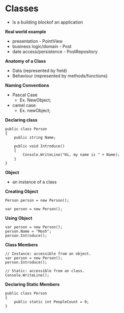# Classes
- Is a building blockof an application

**Real world example**
- presentation - PointView
- business logic/domain - Post
- date access/persistence - PostRepository

**Anatomy of a Class**
- Data (represented by field)
- Behaviour (represented by methods/functions)

**Naming Conventions**
- Pascal Case
  - Ex. NewObject;
- camel case
  - Ex. newObject;

**Declaring class**
```
public class Person
{
    public string Name;
    
    public void Introduce()
    {
        Console.WriteLine("Hi, my name is " + Name);
    }
}
```
**Object** 
- an instance of a class

**Creating Object**
```
Person person = new Person();

var person = new Person();
```

**Using Object**
```
var person = new Person();
person.Name = "Mosh";
person.Introduce();
```

**Class Members**
```
// Instance: accessible from an object.
var person = new Person();
person.Introduce();

// Static: accessible from an class.
Console.WriteLine();
```

**Declaring Static Members**
```
public class Person
{
    public static int PeopleCount = 0;
}
```

